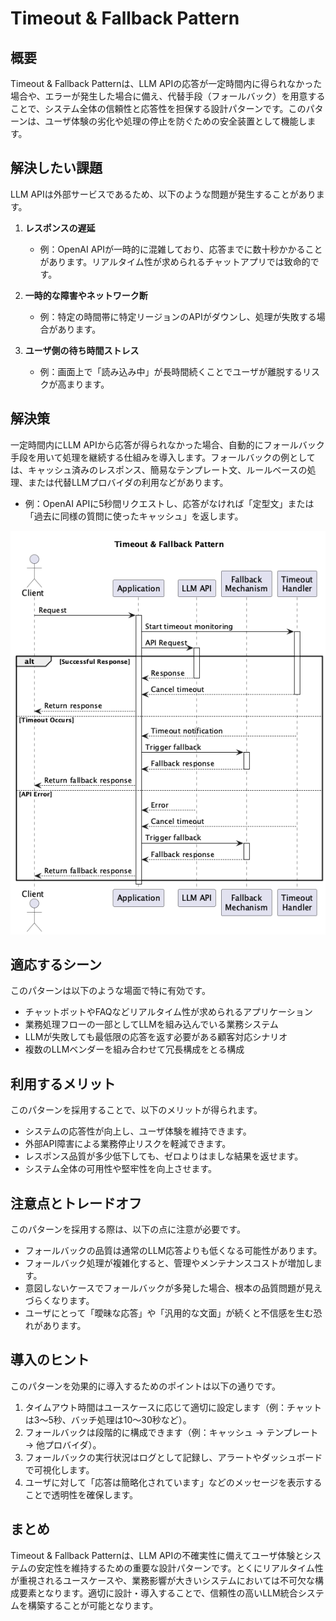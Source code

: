 # Timeout & Fallback Pattern

## 概要
Timeout & Fallback Patternは、LLM APIの応答が一定時間内に得られなかった場合や、エラーが発生した場合に備え、代替手段（フォールバック）を用意することで、システム全体の信頼性と応答性を担保する設計パターンです。このパターンは、ユーザ体験の劣化や処理の停止を防ぐための安全装置として機能します。

## 解決したい課題
LLM APIは外部サービスであるため、以下のような問題が発生することがあります。

1. **レスポンスの遅延**
   - 例：OpenAI APIが一時的に混雑しており、応答までに数十秒かかることがあります。リアルタイム性が求められるチャットアプリでは致命的です。

2. **一時的な障害やネットワーク断**
   - 例：特定の時間帯に特定リージョンのAPIがダウンし、処理が失敗する場合があります。

3. **ユーザ側の待ち時間ストレス**
   - 例：画面上で「読み込み中」が長時間続くことでユーザが離脱するリスクが高まります。

## 解決策
一定時間内にLLM APIから応答が得られなかった場合、自動的にフォールバック手段を用いて処理を継続する仕組みを導入します。フォールバックの例としては、キャッシュ済みのレスポンス、簡易なテンプレート文、ルールベースの処理、または代替LLMプロバイダの利用などがあります。

- 例：OpenAI APIに5秒間リクエストし、応答がなければ「定型文」または「過去に同様の質問に使ったキャッシュ」を返します。

![img](./uml/images/timeout_and_fallback_pattern.png)

## 適応するシーン
このパターンは以下のような場面で特に有効です。

- チャットボットやFAQなどリアルタイム性が求められるアプリケーション
- 業務処理フローの一部としてLLMを組み込んでいる業務システム
- LLMが失敗しても最低限の応答を返す必要がある顧客対応シナリオ
- 複数のLLMベンダーを組み合わせて冗長構成をとる構成

## 利用するメリット
このパターンを採用することで、以下のメリットが得られます。

- システムの応答性が向上し、ユーザ体験を維持できます。
- 外部API障害による業務停止リスクを軽減できます。
- レスポンス品質が多少低下しても、ゼロよりはましな結果を返せます。
- システム全体の可用性や堅牢性を向上させます。

## 注意点とトレードオフ
このパターンを採用する際は、以下の点に注意が必要です。

- フォールバックの品質は通常のLLM応答よりも低くなる可能性があります。
- フォールバック処理が複雑化すると、管理やメンテナンスコストが増加します。
- 意図しないケースでフォールバックが多発した場合、根本の品質問題が見えづらくなります。
- ユーザにとって「曖昧な応答」や「汎用的な文面」が続くと不信感を生む恐れがあります。

## 導入のヒント
このパターンを効果的に導入するためのポイントは以下の通りです。

1. タイムアウト時間はユースケースに応じて適切に設定します（例：チャットは3〜5秒、バッチ処理は10〜30秒など）。
2. フォールバックは段階的に構成できます（例：キャッシュ → テンプレート → 他プロバイダ）。
3. フォールバックの実行状況はログとして記録し、アラートやダッシュボードで可視化します。
4. ユーザに対して「応答は簡略化されています」などのメッセージを表示することで透明性を確保します。

## まとめ
Timeout & Fallback Patternは、LLM APIの不確実性に備えてユーザ体験とシステムの安定性を維持するための重要な設計パターンです。とくにリアルタイム性が重視されるユースケースや、業務影響が大きいシステムにおいては不可欠な構成要素となります。適切に設計・導入することで、信頼性の高いLLM統合システムを構築することが可能となります。

